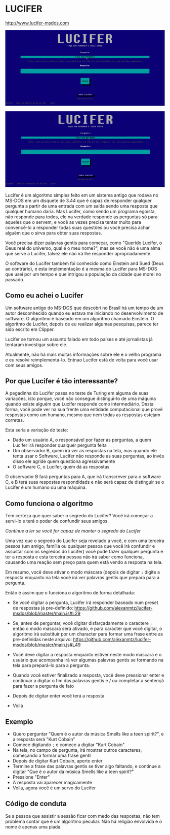 # LUCIFER

http://www.lucifer-msdos.com

![Um exemplo do lucifer quando ele não te responde](lucifer-no-answer.gif)

![Um exemplo do Lucifer quando ele te responde](lucifer-answer.gif)

Lucifer é um algoritmo simples feito em um sistema antigo que rodava no MS-DOS em um disquete de 3.44 que é capaz de responder qualquer pergunta a partir de uma entrada com um saída sendo uma resposta que qualquer humano daria. Mas Lucifer, como sendo um programa egoísta, não responde para todos, ele na verdade responde as perguntas só para aqueles que o servem, e você as vezes precisa tentar muito para convencê-lo a responder todas suas questões ou você precisa achar alguém que o sirva para obter suas respostas.

Você precisa dizer palavras gentis para começar, como "Querido Lucifer, o Deus real do universo, qual é o meu nome?", mas se você não é uma alma que serve a Lucifer, talvez ele não irá lhe responder apropriadamente.

O software do Lucifer também foi conhecido como Einstein and Sued (Deus ao contrário), e esta implementação é a mesma do Lucifer para MS-DOS que usei por um tempo e que intrigou a população da cidade que morei no passado.

## Como eu achei o Lucifer
Um software antigo do MS-DOS que descobri no Brasil há um tempo de um autor desconhecido quando eu estava me iniciando no desenvolvimento de software. O algoritmo é baseado em um algoritmo chamado Einstein. O algoritmo de Lucifer, depois de eu realizar algumas pesquisas, parece ter sido escrito em Clipper.

Lucifer se tornou um assunto falado em todo países e até jornalistas já tentaram investigar sobre ele.

Atualmente, não há mais muitas informações sobre ele e o velho programa e eu resolvi reimplementá-lo. Entnao Lucifer está de volta para você usar com seus amigos.

## Por que Lucifer é tão interessante?
A pegadinha do Lucifer passa no teste de Turing em alguma de suas variações, isto porque, você não consegue distingui-lo de uma máquina quando existe alguém que Lucifer responde como intermediário. Desta forma, você pode ver na sua frente uma entidade computacional que provê respostas como um humano, mesmo que nem todas as respostas estejam corretas.

Esta seria a variação do teste:
* Dado um usuário A, o responsável por fazer as perguntas, a quem Lucifer irá responder qualquer pergunta feita
* Um observador B, quem irá ver as respostas na tela, mas quando ele tenta usar o Software, Lucifer não responde as suas perguntas, ao invés disso ele agride quem questiona agressivamente
* O software C, o Lucifer, quem dá as respostas

O observador B fará perguntas para A, que irá transcrever para o software C, e B terá suas respostas respondidads e não será capaz de distinguir se o Lucifer é um humano ou uma máquina.

## Como funciona o algoritmo
Tem certeza que quer saber o segredo do Lucifer? Você irá começar a servi-lo e terá o poder de confundir seus amigos.

*Continue a ler se você for capaz de manter o segredo do Lucifer*

Uma vez que o segredo do Lucifer seja revelado a você, e com uma terceira pessoa (um amigo, família ou qualquer pessoa que você irá confundir e assustar com os segredos do Lucifer) você pode fazer qualquer pergunta e ter a resposta e esta terceira pessoa não irá saber como funciona, causando uma reação sem preço para quem está vendo a resposta na tela.

Em resumo, você deve ativar o modo máscara (depois de digitar `;` digite a resposta enquanto na tela você irá
 ver palavras gentis que prepara para a pergunta.

Então é assim que o funciona o algoritmo de forma detalhada:

* Se você digitar a pergunta, Lucifer irá responder baseado num preset de respostas já pre-definido: https://github.com/alexanmtz/lucifer-msdos/blob/master/main.js#L29

* Se, antes de perguntar, você digitar disfarçadamente o caractere `;` então o modo máscara será ativado, e para caracter que você digitar, o algoritmo irá substituir por um character para formar uma frase entre as pre-definidas neste arquivo: https://github.com/alexanmtz/lucifer-msdos/blob/master/main.js#L49

* Você deve digitar a resposta enquanto estiver neste modo máscara e o usuário que acompanha irá ver algumas palavras gentis se formando na tela para prepará-lo para a pergunta.

* Quando você estiver finalizado a resposta, você deve pressionar enter e continuar a digitar o fim das palavras gentis e / ou completar a sentençã para fazer a pergunta de fato

* Depois de digitar enter você terá a resposta

* Voilá

## Exemplo

* Quero perguntar "Quem é o autor da música Smells like a teen spirit?", e a resposta será "Kurt Cobain"
* Comece digitando `;` e comece a digitar "Kurt Cobain"
* Na tela, no campo de pergunta, irá mostrar outros caracteres, começando a formar uma frase gentil
* Depois de digitar Kurt Cobain, aperte enter
* Termine a frase das palavras gentis se tiver algo faltando, e continue a digitar "Que é o autor da música Smells like a teen spirit?"
* Pressione "Enter"
* A resposta vai aparecer magicamente
* Voila, agora você é um servo do Lucifer

## Código de conduta
Se a pessoa que assistir a sessão ficar com medo das respostas, não tem problema contar que é um algoritmo peculiar. Não há religião envolvida e o nome é apenas uma piada.
